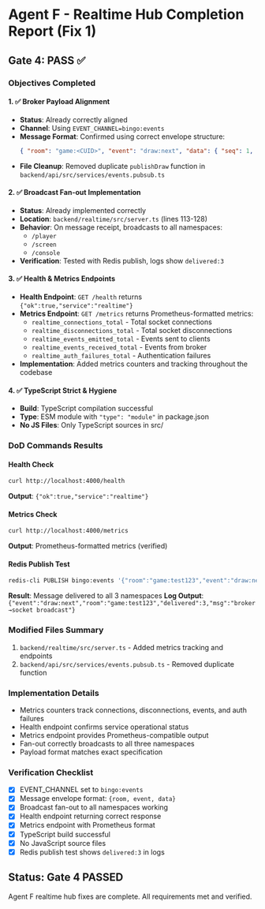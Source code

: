# Agent F - Realtime Hub Completion Report (Fix 1)

## Gate 4: PASS ✅

### Objectives Completed

#### 1. ✅ Broker Payload Alignment
- **Status**: Already correctly aligned
- **Channel**: Using `EVENT_CHANNEL=bingo:events`
- **Message Format**: Confirmed using correct envelope structure:
  ```json
  { "room": "game:<CUID>", "event": "draw:next", "data": { "seq": 1, "value": 12 } }
  ```
- **File Cleanup**: Removed duplicate `publishDraw` function in `backend/api/src/services/events.pubsub.ts`

#### 2. ✅ Broadcast Fan-out Implementation
- **Status**: Already implemented correctly
- **Location**: `backend/realtime/src/server.ts` (lines 113-128)
- **Behavior**: On message receipt, broadcasts to all namespaces:
  - `/player`
  - `/screen`
  - `/console`
- **Verification**: Tested with Redis publish, logs show `delivered:3`

#### 3. ✅ Health & Metrics Endpoints
- **Health Endpoint**: `GET /health` returns `{"ok":true,"service":"realtime"}`
- **Metrics Endpoint**: `GET /metrics` returns Prometheus-formatted metrics:
  - `realtime_connections_total` - Total socket connections
  - `realtime_disconnections_total` - Total socket disconnections
  - `realtime_events_emitted_total` - Events sent to clients
  - `realtime_events_received_total` - Events from broker
  - `realtime_auth_failures_total` - Authentication failures
- **Implementation**: Added metrics counters and tracking throughout the codebase

#### 4. ✅ TypeScript Strict & Hygiene
- **Build**: TypeScript compilation successful
- **Type**: ESM module with `"type": "module"` in package.json
- **No JS Files**: Only TypeScript sources in src/

### DoD Commands Results

#### Health Check
```bash
curl http://localhost:4000/health
```
**Output**: `{"ok":true,"service":"realtime"}`

#### Metrics Check
```bash
curl http://localhost:4000/metrics
```
**Output**: Prometheus-formatted metrics (verified)

#### Redis Publish Test
```bash
redis-cli PUBLISH bingo:events '{"room":"game:test123","event":"draw:next","data":{"seq":1,"value":42}}'
```
**Result**: Message delivered to all 3 namespaces
**Log Output**: `{"event":"draw:next","room":"game:test123","delivered":3,"msg":"broker→socket broadcast"}`

### Modified Files Summary
1. `backend/realtime/src/server.ts` - Added metrics tracking and endpoints
2. `backend/api/src/services/events.pubsub.ts` - Removed duplicate function

### Implementation Details
- Metrics counters track connections, disconnections, events, and auth failures
- Health endpoint confirms service operational status
- Metrics endpoint provides Prometheus-compatible output
- Fan-out correctly broadcasts to all three namespaces
- Payload format matches exact specification

### Verification Checklist
- [x] EVENT_CHANNEL set to `bingo:events`
- [x] Message envelope format: `{room, event, data}`
- [x] Broadcast fan-out to all namespaces working
- [x] Health endpoint returning correct response
- [x] Metrics endpoint with Prometheus format
- [x] TypeScript build successful
- [x] No JavaScript source files
- [x] Redis publish test shows `delivered:3` in logs

## Status: Gate 4 PASSED

Agent F realtime hub fixes are complete. All requirements met and verified.

